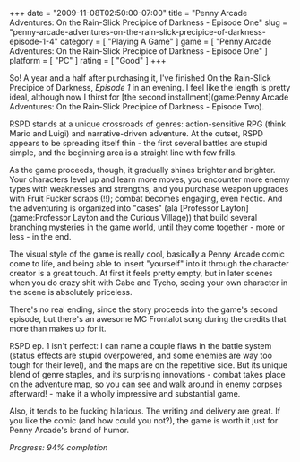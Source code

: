 +++
date = "2009-11-08T02:50:00-07:00"
title = "Penny Arcade Adventures: On the Rain-Slick Precipice of Darkness - Episode One"
slug = "penny-arcade-adventures-on-the-rain-slick-precipice-of-darkness-episode-1-4"
category = [ "Playing A Game" ]
game = [ "Penny Arcade Adventures: On the Rain-Slick Precipice of Darkness - Episode One" ]
platform = [ "PC" ]
rating = [ "Good" ]
+++

So!  A year and a half after purchasing it, I've finished On the Rain-Slick Precipice of Darkness, <i>Episode 1</i> in an evening.  I feel like the length is pretty ideal, although now I thirst for [the second installment](game:Penny Arcade Adventures: On the Rain-Slick Precipice of Darkness - Episode Two).

RSPD stands at a unique crossroads of genres: action-sensitive RPG (think Mario and Luigi) and narrative-driven adventure.  At the outset, RSPD appears to be spreading itself thin - the first several battles are stupid simple, and the beginning area is a straight line with few frills.

As the game proceeds, though, it gradually shines brighter and brighter.  Your characters level up and learn more moves, you encounter more enemy types with weaknesses and strengths, and you purchase weapon upgrades with Fruit Fucker scraps (!!); combat becomes engaging, even hectic.  And the adventuring is organized into "cases" (ala [Professor Layton](game:Professor Layton and the Curious Village)) that build several branching mysteries in the game world, until they come together - more or less - in the end.

The visual style of the game is really cool, basically a Penny Arcade comic come to life, and being able to insert "yourself" into it through the character creator is a great touch.  At first it feels pretty empty, but in later scenes when you do crazy shit with Gabe and Tycho, seeing your own character in the scene is absolutely priceless.

There's no real ending, since the story proceeds into the game's second episode, but there's an awesome MC Frontalot song during the credits that more than makes up for it.

RSPD ep. 1 isn't perfect: I can name a couple flaws in the battle system (status effects are stupid overpowered, and some enemies are way too tough for their level), and the maps are on the repetitive side.  But its unique blend of genre staples, and its surprising innovations - combat takes place on the adventure map, so you can see and walk around in enemy corpses afterward! - make it a wholly impressive and substantial game.

Also, it tends to be fucking hilarious.  The writing and delivery are great.  If you like the comic (and how could you not?), the game is worth it just for Penny Arcade's brand of humor.

<i>Progress: 94% completion</i>